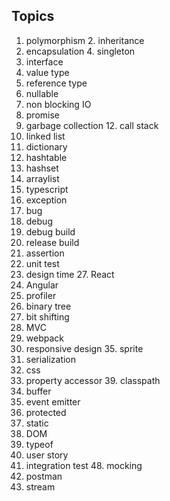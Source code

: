 ## Topics
1. polymorphism 2. inheritance
3. encapsulation 4. singleton
5. interface
6. value type
7. reference type
8. nullable
9. non blocking IO
10. promise
11. garbage collection 12. call stack
13. linked list
14. dictionary
15. hashtable
16. hashset
17. arraylist
18. typescript
19. exception
20. bug
21. debug
22. debug build
23. release build
24. assertion
25. unit test
26. design time 27. React
28. Angular
29. profiler
30. binary tree
31. bit shifting
32. MVC
33. webpack
34. responsive design 35. sprite
36. serialization
37. css
38. property accessor 39. classpath
40. buffer
41. event emitter
42. protected
43. static
44. DOM
45. typeof
46. user story
47. integration test 48. mocking
49. postman
50. stream